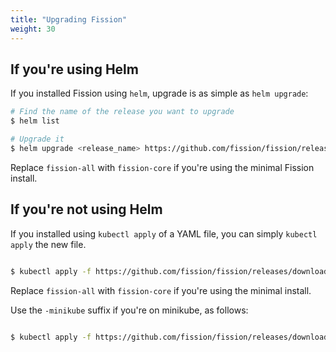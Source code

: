 ```yaml
---
title: "Upgrading Fission"
weight: 30
---
```


## If you're using Helm 

If you installed Fission using `helm`, upgrade is as simple as `helm
upgrade`:

```bash
# Find the name of the release you want to upgrade
$ helm list

# Upgrade it 
$ helm upgrade <release_name> https://github.com/fission/fission/releases/download/1.0-rc1/fission-all-1.0-rc1.tgz
```

Replace `fission-all` with `fission-core` if you're using the minimal
Fission install.

## If you're not using Helm 

If you installed using `kubectl apply` of a YAML file, you can simply
`kubectl apply` the new file.

```bash

$ kubectl apply -f https://github.com/fission/fission/releases/download/1.0-rc1/fission-all-1.0-rc1.yaml

```

Replace `fission-all` with `fission-core` if you're using the minimal
install.

Use the `-minikube` suffix if you're on minikube, as follows:
```bash

$ kubectl apply -f https://github.com/fission/fission/releases/download/1.0-rc1/fission-all-1.0-rc1-minikube.yaml

```
